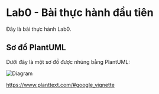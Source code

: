 # Lab0 - Bài thực hành đầu tiên

Đây là bài thực hành Lab0.

## Sơ đồ PlantUML

Dưới đây là một sơ đồ được nhúng bằng PlantUML:

![Diagram](http://www.plantuml.com/plantuml/png/encoded-diagram-text)

https://www.planttext.com/#google_vignette
